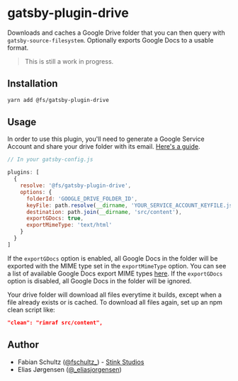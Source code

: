 # gatsby-plugin-drive

Downloads and caches a Google Drive folder that you can then query with `gatsby-source-filesystem`.
Optionally exports Google Docs to a usable format.

> This is still a work in progress.

## Installation

```bash
yarn add @fs/gatsby-plugin-drive
```

## Usage

In order to use this plugin, you'll need to generate a Google Service Account and share your drive folder with its email. [Here's a guide](https://www.twilio.com/blog/2017/03/google-spreadsheets-and-javascriptnode-js.html).

```js
// In your gatsby-config.js

plugins: [
  {
    resolve: '@fs/gatsby-plugin-drive',
    options: {
      folderId: 'GOOGLE_DRIVE_FOLDER_ID',
      keyFile: path.resolve(__dirname, 'YOUR_SERVICE_ACCOUNT_KEYFILE.json'),
      destination: path.join(__dirname, 'src/content'),
      exportGDocs: true,
      exportMimeType: 'text/html'
    }
  }
]
```
If the `exportGDocs` option is enabled, all Google Docs in the folder will be exported with the MIME type set in the `exportMimeType` option. You can see a list of available Google Docs export MIME types [here](https://developers.google.com/drive/api/v3/manage-downloads).
If the `exportGDocs` option is disabled, all Google Docs in the folder will be ignored.

Your drive folder will download all files everytime it builds, except when a file already exists or is cached. To download all files again, set up an npm clean script like:

```json
"clean": "rimraf src/content",
```

## Author

* Fabian Schultz ([@fschultz\_](https://twitter.com/fschultz_)) - [Stink Studios](https://stinkstudios.com)
* Elias Jørgensen ([@\_eliasjorgensen](https://twitter.com/_eliasjorgensen))